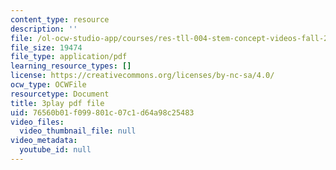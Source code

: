 ```yaml
---
content_type: resource
description: ''
file: /ol-ocw-studio-app/courses/res-tll-004-stem-concept-videos-fall-2013/76560b01f099801c07c1d64a98c25483_zRslv221V9c.pdf
file_size: 19474
file_type: application/pdf
learning_resource_types: []
license: https://creativecommons.org/licenses/by-nc-sa/4.0/
ocw_type: OCWFile
resourcetype: Document
title: 3play pdf file
uid: 76560b01-f099-801c-07c1-d64a98c25483
video_files:
  video_thumbnail_file: null
video_metadata:
  youtube_id: null
---
```


